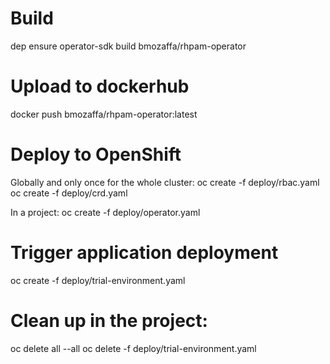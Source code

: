 # Build
dep ensure
operator-sdk build bmozaffa/rhpam-operator

# Upload to dockerhub
docker push bmozaffa/rhpam-operator:latest

# Deploy to OpenShift
Globally and only once for the whole cluster:
oc create -f deploy/rbac.yaml
oc create -f deploy/crd.yaml

In a project:
oc create -f deploy/operator.yaml

# Trigger application deployment
oc create -f deploy/trial-environment.yaml

# Clean up in the project:
oc delete all --all
oc delete -f deploy/trial-environment.yaml